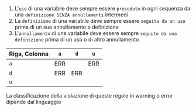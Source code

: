 1. L'`uso` di una variabile deve sempre essere `preceduto` in ogni sequenza da una `definizione SENZA annullamenti` intermedi
2. La `definizione` di una variabile deve sempre essere `seguita da un uso` prima di un suo annullamento o definizione
3. L'`annullamento` di una variabile deve essere sempre `seguito da una definizione` prima di un uso o di altro annullamento

| Riga, Colonna    | `a`   | `d`   | `u`   |
| --- | --- | --- | --- |
| `a`   | ERR |     | ERR |
| `d`   | ERR | ERR |     |
| `u`    |     |     |     |

La classificazione della violazione di queste regole in warning o error dipende dal linguaggio
